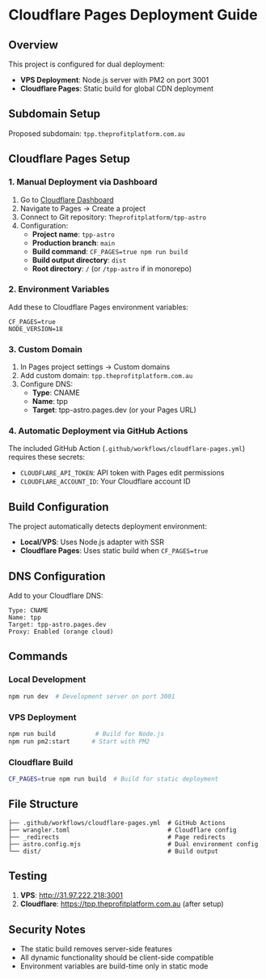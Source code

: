 # Cloudflare Pages Deployment Guide

## Overview
This project is configured for dual deployment:
- **VPS Deployment**: Node.js server with PM2 on port 3001
- **Cloudflare Pages**: Static build for global CDN deployment

## Subdomain Setup
Proposed subdomain: `tpp.theprofitplatform.com.au`

## Cloudflare Pages Setup

### 1. Manual Deployment via Dashboard
1. Go to [Cloudflare Dashboard](https://dash.cloudflare.com)
2. Navigate to Pages → Create a project
3. Connect to Git repository: `Theprofitplatform/tpp-astro`
4. Configuration:
   - **Project name**: `tpp-astro`
   - **Production branch**: `main`
   - **Build command**: `CF_PAGES=true npm run build`
   - **Build output directory**: `dist`
   - **Root directory**: `/` (or `/tpp-astro` if in monorepo)

### 2. Environment Variables
Add these to Cloudflare Pages environment variables:
```
CF_PAGES=true
NODE_VERSION=18
```

### 3. Custom Domain
1. In Pages project settings → Custom domains
2. Add custom domain: `tpp.theprofitplatform.com.au`
3. Configure DNS:
   - **Type**: CNAME
   - **Name**: tpp
   - **Target**: tpp-astro.pages.dev (or your Pages URL)

### 4. Automatic Deployment via GitHub Actions
The included GitHub Action (`.github/workflows/cloudflare-pages.yml`) requires these secrets:
- `CLOUDFLARE_API_TOKEN`: API token with Pages edit permissions
- `CLOUDFLARE_ACCOUNT_ID`: Your Cloudflare account ID

## Build Configuration

The project automatically detects deployment environment:
- **Local/VPS**: Uses Node.js adapter with SSR
- **Cloudflare Pages**: Uses static build when `CF_PAGES=true`

## DNS Configuration

Add to your Cloudflare DNS:
```
Type: CNAME
Name: tpp
Target: tpp-astro.pages.dev
Proxy: Enabled (orange cloud)
```

## Commands

### Local Development
```bash
npm run dev  # Development server on port 3001
```

### VPS Deployment
```bash
npm run build           # Build for Node.js
npm run pm2:start      # Start with PM2
```

### Cloudflare Build
```bash
CF_PAGES=true npm run build  # Build for static deployment
```

## File Structure
```
├── .github/workflows/cloudflare-pages.yml  # GitHub Actions
├── wrangler.toml                           # Cloudflare config
├── _redirects                              # Page redirects
├── astro.config.mjs                        # Dual environment config
└── dist/                                   # Build output
```

## Testing

1. **VPS**: http://31.97.222.218:3001
2. **Cloudflare**: https://tpp.theprofitplatform.com.au (after setup)

## Security Notes

- The static build removes server-side features
- All dynamic functionality should be client-side compatible
- Environment variables are build-time only in static mode